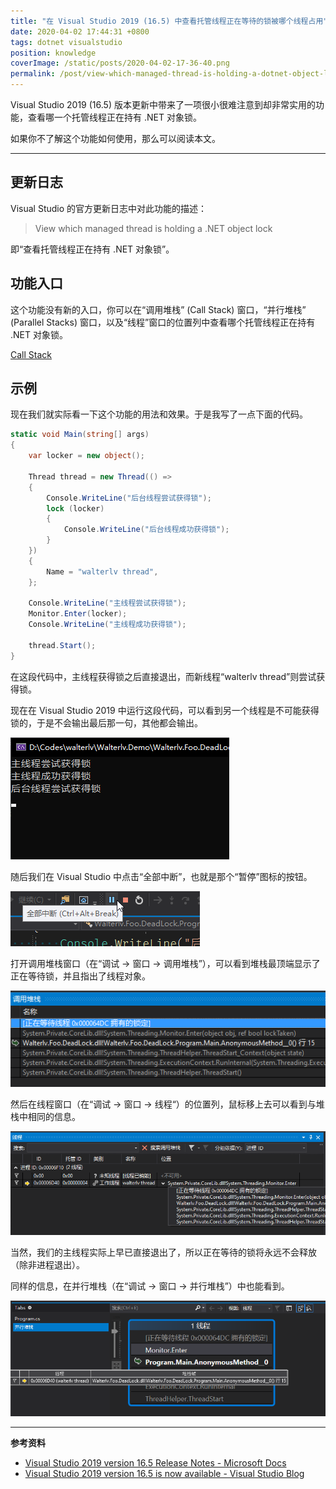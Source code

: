 ```yaml
---
title: "在 Visual Studio 2019 (16.5) 中查看托管线程正在等待的锁被哪个线程占用"
date: 2020-04-02 17:44:31 +0800
tags: dotnet visualstudio
position: knowledge
coverImage: /static/posts/2020-04-02-17-36-40.png
permalink: /post/view-which-managed-thread-is-holding-a-dotnet-object-lock-using-visual-studio.html
---
```


Visual Studio 2019 (16.5) 版本更新中带来了一项很小很难注意到却非常实用的功能，查看哪一个托管线程正在持有 .NET 对象锁。

如果你不了解这个功能如何使用，那么可以阅读本文。

---

<div id="toc"></div>

## 更新日志

Visual Studio 的官方更新日志中对此功能的描述：

> View which managed thread is holding a .NET object lock

即“查看托管线程正在持有 .NET 对象锁”。

## 功能入口

这个功能没有新的入口，你可以在“调用堆栈” (Call Stack) 窗口，“并行堆栈” (Parallel Stacks) 窗口，以及“线程”窗口的位置列中查看哪个托管线程正在持有 .NET 对象锁。

[Call Stack](https://devblogs.microsoft.com/visualstudio/wp-content/uploads/sites/4/2020/03/165GADebugger2.png)

## 示例

现在我们就实际看一下这个功能的用法和效果。于是我写了一点下面的代码。

```csharp
static void Main(string[] args)
{
    var locker = new object();

    Thread thread = new Thread(() =>
    {
        Console.WriteLine("后台线程尝试获得锁");
        lock (locker)
        {
            Console.WriteLine("后台线程成功获得锁");
        }
    })
    {
        Name = "walterlv thread",
    };

    Console.WriteLine("主线程尝试获得锁");
    Monitor.Enter(locker);
    Console.WriteLine("主线程成功获得锁");

    thread.Start();
}
```

在这段代码中，主线程获得锁之后直接退出，而新线程“walterlv thread”则尝试获得锁。

现在在 Visual Studio 2019 中运行这段代码，可以看到另一个线程是不可能获得锁的，于是不会输出最后那一句，其他都会输出。

![锁](/static/posts/2020-04-02-17-36-40.png)

随后我们在 Visual Studio 中点击“全部中断”，也就是那个“暂停”图标的按钮。

![全部中断](/static/posts/2020-04-02-17-37-25.png)

打开调用堆栈窗口（在“调试 -> 窗口 -> 调用堆栈”），可以看到堆栈最顶端显示了正在等待锁，并且指出了线程对象。

![正在等待某个线程的锁](/static/posts/2020-04-02-17-39-24.png)

然后在线程窗口（在“调试 -> 窗口 -> 线程“）的位置列，鼠标移上去可以看到与堆栈中相同的信息。

![在线程窗口中查看](/static/posts/2020-04-02-17-40-44.png)

当然，我们的主线程实际上早已直接退出了，所以正在等待的锁将永远不会释放（除非进程退出）。

同样的信息，在并行堆栈（在“调试 -> 窗口 -> 并行堆栈”）中也能看到。

![在并行堆栈中查看](/static/posts/2020-04-02-17-43-47.png)

---

**参考资料**
- [Visual Studio 2019 version 16.5 Release Notes - Microsoft Docs](https://docs.microsoft.com/en-us/visualstudio/releases/2019/release-notes)
- [Visual Studio 2019 version 16.5 is now available - Visual Studio Blog](https://devblogs.microsoft.com/visualstudio/visual-studio-2019-version-16-5/)



